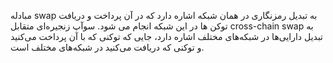 مبادله swap به تبدیل رمزنگاری در همان شبکه اشاره دارد که در آن پرداخت و دریافت توکن ها در این شبکه انجام می شود. سوآپ زنجیره‌ای متقابل cross-chain swap به تبدیل دارایی‌ها در شبکه‌های مختلف اشاره دارد، جایی که توکنی که با آن پرداخت می‌کنید و توکنی که دریافت می‌کنید در شبکه‌های مختلف است.
